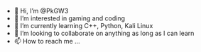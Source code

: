 - 👋 Hi, I’m @PkGW3
- 👀 I’m interested in gaming and coding
- 🌱 I’m currently learning C++, Python, Kali Linux
- 💞️ I’m looking to collaborate on anything as long as I can learn
- 📫 How to reach me ...

<!---
PkGW3/PkGW3 is a ✨ special ✨ repository because its `README.md` (this file) appears on your GitHub profile.
You can click the Preview link to take a look at your changes.
--->
